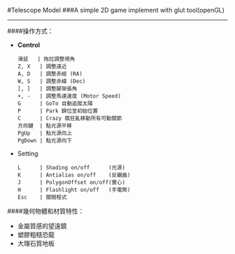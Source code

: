 #Telescope Model
###A simple 2D game implement with glut tool(openGL)

---

####操作方式：
- **Control**

	```
	滑鼠   | 拖拉調整視角                
	Z, X   | 調整遠近                    
	A, D   | 調整赤經 (RA)               
	W, S   | 調整赤緯 (Dec)              
	[, ]   | 調整腳架張角                
	+, -   | 調整馬達速度 (Motor Speed)  
	G      | GoTo 自動追蹤太陽           
	P      | Park 歸位至初始位置         
	C      | Crazy 瘋狂亂移動所有可動關節
	方向鍵  | 點光源平移                  
	PgUp   | 點光源向上                  
	PgDown | 點光源向下                  
	```

- Setting

	```
	L      | Shading on/off      (光源)  
	K      | Antialias on/off    (反鋸齒)
	J      | PolygonOffset on/off(實心)  
	H      | Flashlight on/off   (手電筒)
	Esc    | 關閉程式                    
	```

####幾何物體和材質特性：
- 金屬質感的望遠鏡
- 塑膠粗糙恐龍
- 大理石質地板
